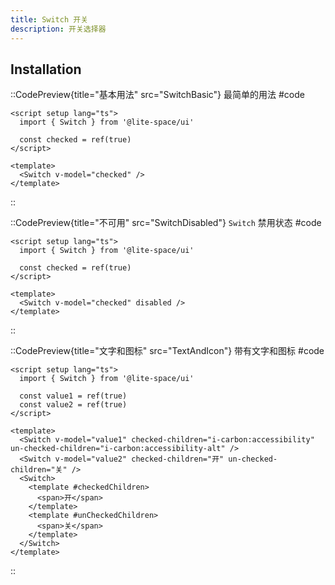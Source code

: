 ```yaml
---
title: Switch 开关
description: 开关选择器
---
```


## Installation

::CodePreview{title="基本用法" src="SwitchBasic"}
最简单的用法
#code
```vue
<script setup lang="ts">
  import { Switch } from '@lite-space/ui'

  const checked = ref(true)
</script>

<template>
  <Switch v-model="checked" />
</template>
```
::

::CodePreview{title="不可用" src="SwitchDisabled"}
`Switch` 禁用状态
#code
```vue
<script setup lang="ts">
  import { Switch } from '@lite-space/ui'

  const checked = ref(true)
</script>

<template>
  <Switch v-model="checked" disabled />
</template>
```
::

::CodePreview{title="文字和图标" src="TextAndIcon"}
带有文字和图标
#code
```vue
<script setup lang="ts">
  import { Switch } from '@lite-space/ui'

  const value1 = ref(true)
  const value2 = ref(true)
</script>

<template>
  <Switch v-model="value1" checked-children="i-carbon:accessibility" un-checked-children="i-carbon:accessibility-alt" />
  <Switch v-model="value2" checked-children="开" un-checked-children="关" />
  <Switch>
    <template #checkedChildren>
      <span>开</span>
    </template>
    <template #unCheckedChildren>
      <span>关</span>
    </template>
  </Switch>
</template>
```
::
